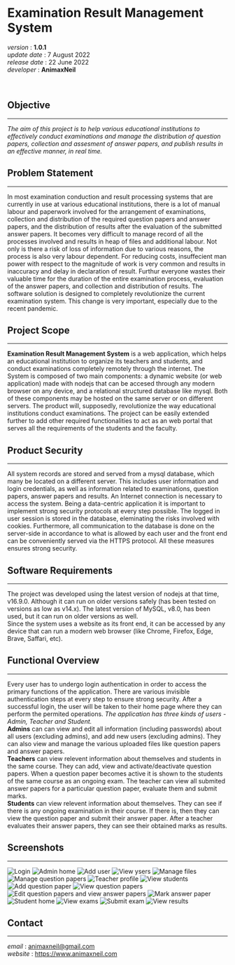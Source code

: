 # Examination Result Management System  

*version* : **1.0.1**  
*update date* : 7 August 2022  
*release date* : 22 June 2022  
*developer* : **AnimaxNeil**  

<br>

## Objective  
---
*The aim of this project is to help various educational institutions to effectively conduct examinations and manage the distribution of question papers, collection and assesment of answer papers, and publish results in an effective manner, in real time.*

## Problem Statement  
---
In most examination conduction and result processing systems that are currently in use at various educational institutions, there is a lot of manual labour and paperwork involved for the arrangement of examinations, collection and distribution of the required question papers and answer papers, and the distribution of results after the evaluation of the submitted answer papers. It becomes very difficult to manage record of all the processes involved and results in heap of files and additional labour. Not only is there a risk of loss of information due to various reasons, the process is also very labour dependent. For reducing costs, insuffecient man power with respect to the magnitude of work is very common and results in inaccuracy and delay in declaration of result. Furthur everyone wastes their valuable time for the duration of the entire examination process, evaluation of the answer papers, and collection and distribution of results. The software solution is designed to completely revolutionize the current examination system. This change is very important, especially due to the recent pandemic.  

## Project Scope  
---
**Examination Result Management System** is a web application, which helps an educational institution to organize its teachers and students, and conduct examinations completely remotely through the internet. The System is composed of two main components: a dynamic website (or web application) made with nodejs that can be accesed through any modern browser on any device, and a relational structured database like mysql. Both of these components may be hosted on the same server or on different servers. The product will, supposedly, revolutionize the way educational institutions conduct examinations. The project can be easily extended further to add other required functionalities to act as an web portal that serves all the requirements of the students and the faculty.  

## Product Security  
---
All system records are stored and served from a mysql database, which many be located on a different server. This includes user information and login credentials, as well as information related to examinations, question papers, answer papers and results. An Internet connection is necessary to access the system. Being a data-centric application it is important to implement strong security protocols at every step possible. The logged in user session is stored in the database, eleminating the risks involved with cookies. Furthermore, all communication to the database is done on the server-side in accordance to what is allowed by each user and the front end can be conveniently served via the HTTPS protocol. All these measures ensures strong security.  

## Software Requirements  
---
The project was developed using the latest version of nodejs at that time, v16.9.0. Although it can run on older versions safely (has been tested on versions as low as v14.x). The latest version of MySQL, v8.0, has been used, but it can run on older versions as well.  
Since the system uses a website as its front end, it can be accessed by any device that can run a modern web browser (like Chrome, Firefox, Edge, Brave, Saffari, etc).  

## Functional Overview  
---
Every user has to undergo login authentication in order to access the primary functions of the application. There are various invisible authentication steps at every step to ensure strong security. After a successful login, the user will be taken to their home page where they can perform the permited operations. *The application has three kinds of users - Admin, Teacher and Student.*  
**Admins** can can view and edit all information (including passwords) about all users (excluding admins), and add new users (excluding admins). They can also view and manage the various uploaded files like question papers and answer papers.  
**Teachers** can view relevent information about themselves and students in the same course. They can add, view and activate/deactivate question papers. When a question paper becomes active it is shown to the students of the same course as an ongoing exam. The teacher can view all submited answer papers for a particular question paper, evaluate them and submit marks.  
**Students** can view relevent information about themselves. They can see if there is any ongoing examination in their course. If there is, then they can view the question paper and submit their answer paper. After a teacher evaluates their answer papers, they can see their obtained marks as results.  

## Screenshots  
---
![Login](./README/user-login.png "Login")
![Admin home](./README/admin-home.png "Admin home")
![Add user](./README/add-user.png "Add user")
![View ysers](./README/list-users.png "View users")
![Manage files](./README/manage-files.png "Manage files")
![Manage question papers](./README/manage-question-papers.png "Manage question papers")
![Teacher profile](./README/teacher-profile.png "Teacher profile")
![View students](./README/list-students.png "view students")
![Add question paper](./README/add-question-paper.png "Add question paper")
![View question papers](./README/list-question-papers.png "View question papers")
![Edit question papers and view answer papers](./README/edit-question-paper.png "Edit question paper and view answer papers")
![Mark answer paper](./README/mark-answer-paper.png "Mark answer paper")
![Student home](./README/student-home.png "Student home")
![View exams](./README/list-exams.png "View exams")
![Submit exam](./README/submit-exam.png "Submit exam")
![View results](./README/list-results.png "View results")

## Contact    
---
*email* : animaxneil@gmail.com  
*website* : https://www.animaxneil.com  

